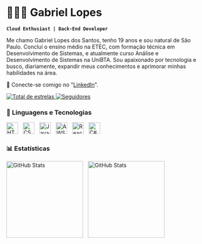 # 👩🏻‍💻 Gabriel Lopes 

**`Cloud Enthusiast | Back-End Developer`**

Me chamo Gabriel Lopes dos Santos, tenho 19 anos e sou natural de São Paulo. Concluí o ensino médio na ETEC, com formação técnica em Desenvolvimento de Sistemas, e atualmente curso Análise e Desenvolvimento de Sistemas na UniBTA. Sou apaixonado por tecnologia e busco, diariamente, expandir meus conhecimentos e aprimorar minhas habilidades na área.

🔗 Conecte-se comigo no "[LinkedIn](https://www.linkedin.com/in/gabriel-lopes-dos-santos)".

<p align="left">
    <a href="https://github.com/GabrielLopesTech?tab=repositories&sort=stargazers">
        <img 
            alt="Total de estrelas" 
            title="Total de estrelas GitHub" 
            src="https://custom-icon-badges.demolab.com/github/stars/GabrielLopesTech?color=55960c&style=for-the-badge&labelColor=488207&logo=star&label=estrelas"
        />
    </a>
    <a href="https://github.com/GabrielLopesTech?tab=followers">
        <img 
            alt="Seguidores" 
            title="Me siga no GitHub" 
            src="https://custom-icon-badges.demolab.com/github/followers/GabrielLopesTech?color=236ad3&labelColor=1155ba&style=for-the-badge&logo=github&label=Seguidores&logoColor=white"
        />
    </a>
</p>

### 🤖 Linguagens e Tecnologias

<img
    align="left" 
    alt="HTML"
    title="HTML" 
    width="30px" 
    style="padding-right: 10px;"  
src="https://cdn.jsdelivr.net/gh/devicons/devicon@latest/icons/html5/html5-original.svg" />


<img 
    align="left" 
    alt="CSS"
    title="CSS" 
    width="30px" 
    style="padding-right: 10px;" 
src="https://cdn.jsdelivr.net/gh/devicons/devicon@latest/icons/css3/css3-original.svg" />

<img 
    align="left" 
    alt="JavaScript" 
    title="JavaScript"
    width="30px" 
    style="padding-right: 10px;" 
    src="https://cdn.jsdelivr.net/gh/devicons/devicon@latest/icons/javascript/javascript-original.svg" 
/>


<img
    align="left" 
    alt="AWS" 
    title="AWS"
    width="30px" 
    style="padding-right: 10px;" 
src="https://cdn.jsdelivr.net/gh/devicons/devicon@latest/icons/amazonwebservices/amazonwebservices-plain-wordmark.svg" />
          
          

<img 
    align="left" 
    alt="React"
    title="React" 
    width="30px" 
    style="padding-right: 10px;" 
    src="https://cdn.jsdelivr.net/gh/devicons/devicon@latest/icons/react/react-original.svg" 
/>


<img
    align="left" 
    alt="C#"
    title="C#" 
    width="30px" 
    style="padding-right: 10px;" 
 src="https://cdn.jsdelivr.net/gh/devicons/devicon@latest/icons/csharp/csharp-original.svg" />
          
<br/>
<br/>

### 📊 Estatísticas

<p>
  <img 
    align="left" 
    alt="GitHub Stats" 
    height="200" 
    style="padding-right: 10px;" 
    src="https://github-readme-stats.vercel.app/api?username=GabrielLopesTech&show_icons=true&theme=tokyonight&include_all_commits=true&locale=pt-br" 
  />

<img 
      align="left" 
      alt="GitHub Stats" 
      height="200" 
      src="https://github-readme-stats.vercel.app/api/top-langs/?username=GabrielLopesTech&theme=tokyonight&layout=compact&custom_title=Tecnologias&langs_count=7" 
  />

</p>
          
